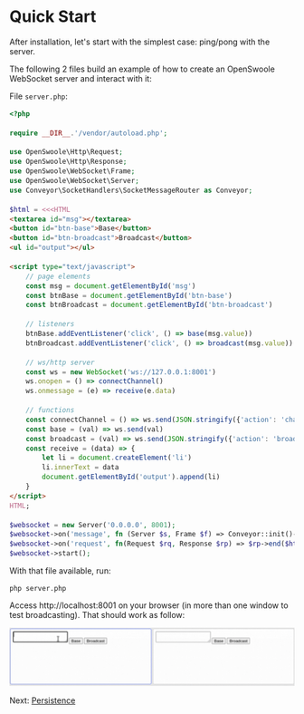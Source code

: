 
# Quick Start

After installation, let's start with the simplest case: ping/pong with the server.

The following 2 files build an example of how to create an OpenSwoole WebSocket server and interact with it:

File `server.php`:

```php
<?php

require __DIR__.'/vendor/autoload.php';

use OpenSwoole\Http\Request;
use OpenSwoole\Http\Response;
use OpenSwoole\WebSocket\Frame;
use OpenSwoole\WebSocket\Server;
use Conveyor\SocketHandlers\SocketMessageRouter as Conveyor;

$html = <<<HTML
<textarea id="msg"></textarea>
<button id="btn-base">Base</button>
<button id="btn-broadcast">Broadcast</button>
<ul id="output"></ul>

<script type="text/javascript">
    // page elements
    const msg = document.getElementById('msg')
    const btnBase = document.getElementById('btn-base')
    const btnBroadcast = document.getElementById('btn-broadcast')
    
    // listeners
    btnBase.addEventListener('click', () => base(msg.value))
    btnBroadcast.addEventListener('click', () => broadcast(msg.value))
    
    // ws/http server
    const ws = new WebSocket('ws://127.0.0.1:8001')
    ws.onopen = () => connectChannel()
    ws.onmessage = (e) => receive(e.data)
    
    // functions
    const connectChannel = () => ws.send(JSON.stringify({'action': 'channel-connect', 'channel': 'chat'}))
    const base = (val) => ws.send(val)
    const broadcast = (val) => ws.send(JSON.stringify({'action': 'broadcast-action', 'data': val}))
    const receive = (data) => {
        let li = document.createElement('li')
        li.innerText = data
        document.getElementById('output').append(li)
    }
</script>
HTML;

$websocket = new Server('0.0.0.0', 8001);
$websocket->on('message', fn (Server $s, Frame $f) => Conveyor::init()->run($f->data, $f->fd, $s));
$websocket->on('request', fn(Request $rq, Response $rp) => $rp->end($html));
$websocket->start();
```

With that file available, run:

```shell
php server.php
```

Access http://localhost:8001 on your browser (in more than one window to test broadcasting). That should work as follow:

<p align="center">
<img src="./imgs/test.gif" title="How it works"/>
</p>

Next: [Persistence](persistence.md)
